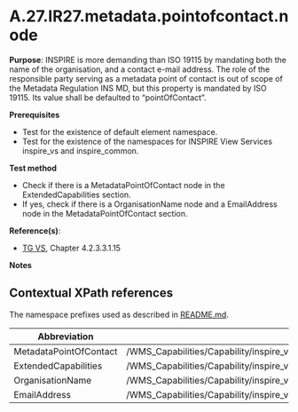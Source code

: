 # A.27.IR27.metadata.pointofcontact.node

**Purpose**: INSPIRE is more demanding than ISO 19115 by mandating both the name of the organisation, and a contact e-mail address. The role of the responsible party serving as a metadata point of contact is out of scope of the Metadata Regulation INS MD, but this property is mandated by ISO 19115. Its value shall be defaulted to “pointOfContact”.

**Prerequisites**

* Test for the existence of default element namespace.
* Test for the existence of the namespaces for INSPIRE View Services inspire_vs and inspire_common.

**Test method**

* Check if there is a MetadataPointOfContact node in the ExtendedCapabilities section. 
* If yes, check if there is a OrganisationName node and a EmailAddress node in the MetadataPointOfContact section.

**Reference(s)**: 
* [TG VS](README.md#ref_TG_VS), Chapter 4.2.3.3.1.15

**Notes**

## Contextual XPath references

The namespace prefixes used as described in [README.md](README.md#namespaces).

Abbreviation                                               |  XPath expression
---------------------------------------------------------- | -------------------------------------------------------------------------
MetadataPointOfContact <a name="MetadataPointOfContact"></a> | /WMS_Capabilities/Capability/inspire_vs:ExtendedCapabilities/inspire_common:MetadataPointOfContact
ExtendedCapabilities <a name="ExtendedCapabilities"></a> | /WMS_Capabilities/Capability/inspire_vs:ExtendedCapabilities
OrganisationName <a name="OrganisationName"></a> | /WMS_Capabilities/Capability/inspire_vs:ExtendedCapabilities/inspire_common:MetadataPointOfContact/inspire_common:OrganisationName
EmailAddress <a name="EmailAddress"></a> | /WMS_Capabilities/Capability/inspire_vs:ExtendedCapabilities/inspire_common:MetadataPointOfContact/inspire_common:EmailAddress
